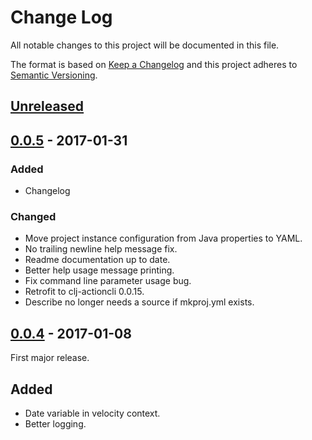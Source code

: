 # Change Log
All notable changes to this project will be documented in this file.

The format is based on [Keep a Changelog](http://keepachangelog.com/)
and this project adheres to [Semantic Versioning](http://semver.org/).


## [Unreleased]

## [0.0.5] - 2017-01-31
### Added
- Changelog

### Changed
- Move project instance configuration from Java properties to YAML.
- No trailing newline help message fix.
- Readme documentation up to date.
- Better help usage message printing.
- Fix command line parameter usage bug.
- Retrofit to clj-actioncli 0.0.15.
- Describe no longer needs a source if mkproj.yml exists.

## [0.0.4] - 2017-01-08
First major release.

## Added
- Date variable in velocity context.
- Better logging.


[Unreleased]: https://github.com/plandes/clj-actioncli/compare/v0.0.5...HEAD
[0.0.5]: https://github.com/plandes/clj-actioncli/compare/v0.0.4...v0.0.5
[0.0.4]: https://github.com/plandes/clj-actioncli/compare/v0.0.3...v0.0.4
